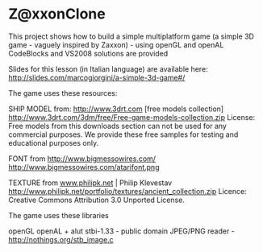 Z@xxonClone
====
This project shows how to build a simple multiplatform game (a simple 3D game - vaguely inspired by Zaxxon) - using openGL and openAL
CodeBlocks and VS2008 solutions are provided

Slides for this lesson (in Italian language) are available here: http://slides.com/marcogiorgini/a-simple-3d-game#/


The game uses these resources:

SHIP MODEL from: http://www.3drt.com [free models collection]
http://www.3drt.com/3dm/free/Free-game-models-collection.zip
License:
Free models from this downloads section can not be used for any commercial purposes.
We provide these free samples for testing and educational purposes only.

FONT from http://www.bigmessowires.com/
http://www.bigmessowires.com/atarifont.png

TEXTURE from www.philipk.net | Philip Klevestav
http://www.philipk.net/portfolio/textures/ancient_collection.zip
Licence: Creative Commons Attribution 3.0 Unported License.

The game uses these libraries

openGL
openAL + alut
stbi-1.33 - public domain JPEG/PNG reader - http://nothings.org/stb_image.c

